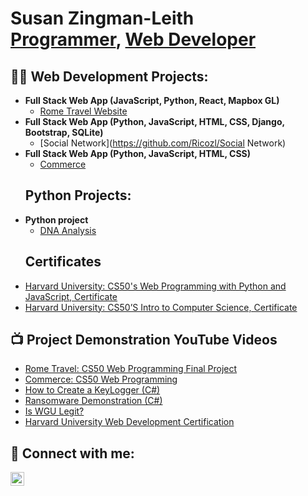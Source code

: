 

<h1>Susan Zingman-Leith <br/><a href="https://github.com/Ricozl">Programmer</a>, <a href="https://www.webdeveloperwcm.com/">Web Developer</a></h1>

<h2>👨‍💻 Web Development Projects:</h2>

- <b>Full Stack Web App (JavaScript, Python, React, Mapbox GL)</b>
  - [Rome Travel Website](https://github.com/Ricozl/travelPlanner)
- <b>Full Stack Web App (Python, JavaScript, HTML, CSS, Django, Bootstrap, SQLite)</b>
  - [Social Network](https://github.com/Ricozl/Social Network)</b></i>
- <b>Full Stack Web App (Python, JavaScript, HTML, CSS)</b>
  - [Commerce](https://github.com/Ricozl/commerce)</b></i>
  <h2>  Python Projects:</h2>
- <b>Python project</b>
  - [DNA Analysis](https://github.com/Ricozl/DNA)</b>
  <h2> Certificates</h2>
- [Harvard University: CS50's Web Programming with Python and JavaScript, Certificate](https://cs50.harvard.edu/certificates/c7deeaf4-09a1-4c84-ad8b-0f11193c9444)
- [Harvard University: CS50’S Intro to Computer Science, Certificate](https://cs50.harvard.edu/certificates/cd819fd0-955e-4811-b1ce-8e8b7389e88d)
  
<h2>📺 Project Demonstration YouTube Videos</h2>

- [Rome Travel: CS50 Web Programming Final Project](https://youtu.be/YafqERNQEQY)
- [Commerce: CS50 Web Programming](https://youtu.be/tfuCtES5UIs)
- [How to Create a KeyLogger (C#)](https://www.youtube.com/watch?v=N-L9hklSlNk)
- [Ransomware Demonstration (C#)](https://www.youtube.com/watch?v=OfvdQeh79s0)
- [Is WGU Legit?](https://www.youtube.com/watch?v=E2MwRWxDBkA)
- [Harvard University Web Development Certification](https://cs50.harvard.edu/certificates/c7deeaf4-09a1-4c84-ad8b-0f11193c9444)
  

<h2> 🤳 Connect with me:</h2>

[<img align="left" alt="JoshMadakor | LinkedIn" width="22px" src="https://cdn.jsdelivr.net/npm/simple-icons@v3/icons/linkedin.svg" />][linkedin]

[linkedin]: https://linkedin.com/in/joshmadakor

<!--

